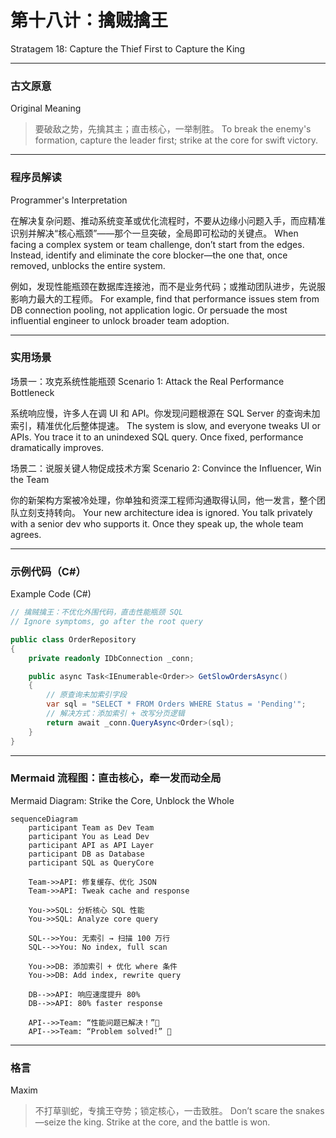 # 第十八计：擒贼擒王

Stratagem 18: Capture the Thief First to Capture the King

---

### 古文原意

Original Meaning

> 要破敌之势，先擒其主；直击核心，一举制胜。
> To break the enemy's formation, capture the leader first; strike at the core for swift victory.

---

### 程序员解读

Programmer's Interpretation

在解决复杂问题、推动系统变革或优化流程时，不要从边缘小问题入手，而应精准识别并解决“核心瓶颈”——那个一旦突破，全局即可松动的关键点。
When facing a complex system or team challenge, don’t start from the edges. Instead, identify and eliminate the core blocker—the one that, once removed, unblocks the entire system.

例如，发现性能瓶颈在数据库连接池，而不是业务代码；或推动团队进步，先说服影响力最大的工程师。
For example, find that performance issues stem from DB connection pooling, not application logic. Or persuade the most influential engineer to unlock broader team adoption.

---

### 实用场景

场景一：攻克系统性能瓶颈
Scenario 1: Attack the Real Performance Bottleneck

系统响应慢，许多人在调 UI 和 API。你发现问题根源在 SQL Server 的查询未加索引，精准优化后整体提速。
The system is slow, and everyone tweaks UI or APIs. You trace it to an unindexed SQL query. Once fixed, performance dramatically improves.

场景二：说服关键人物促成技术方案
Scenario 2: Convince the Influencer, Win the Team

你的新架构方案被冷处理，你单独和资深工程师沟通取得认同，他一发言，整个团队立刻支持转向。
Your new architecture idea is ignored. You talk privately with a senior dev who supports it. Once they speak up, the whole team agrees.

---

### 示例代码（C#）

Example Code (C#)

```csharp
// 擒贼擒王：不优化外围代码，直击性能瓶颈 SQL
// Ignore symptoms, go after the root query

public class OrderRepository
{
    private readonly IDbConnection _conn;

    public async Task<IEnumerable<Order>> GetSlowOrdersAsync()
    {
        // 原查询未加索引字段
        var sql = "SELECT * FROM Orders WHERE Status = 'Pending'";
        // 解决方式：添加索引 + 改写分页逻辑
        return await _conn.QueryAsync<Order>(sql);
    }
}
```

---

### Mermaid 流程图：直击核心，牵一发而动全局

Mermaid Diagram: Strike the Core, Unblock the Whole

```mermaid
sequenceDiagram
    participant Team as Dev Team
    participant You as Lead Dev
    participant API as API Layer
    participant DB as Database
    participant SQL as QueryCore

    Team->>API: 修复缓存、优化 JSON  
    Team->>API: Tweak cache and response

    You->>SQL: 分析核心 SQL 性能  
    You->>SQL: Analyze core query

    SQL-->>You: 无索引 → 扫描 100 万行  
    SQL-->>You: No index, full scan

    You->>DB: 添加索引 + 优化 where 条件  
    You->>DB: Add index, rewrite query

    DB-->>API: 响应速度提升 80%  
    DB-->>API: 80% faster response

    API-->>Team: “性能问题已解决！”👏  
    API-->>Team: “Problem solved!” 👏
```

---

### 格言

Maxim

> 不打草驯蛇，专擒王夺势；锁定核心，一击致胜。
> Don’t scare the snakes—seize the king. Strike at the core, and the battle is won.
